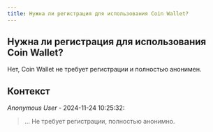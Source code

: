 ```yaml
---
title: Нужна ли регистрация для использования Coin Wallet?
---
```


## Нужна ли регистрация для использования Coin Wallet?

Нет, Coin Wallet не требует регистрации и полностью анонимен.

## Контекст

_Anonymous User_ - 2024-11-24 10:25:32:

> ... Не требует регистрации, полностью анонимно.

